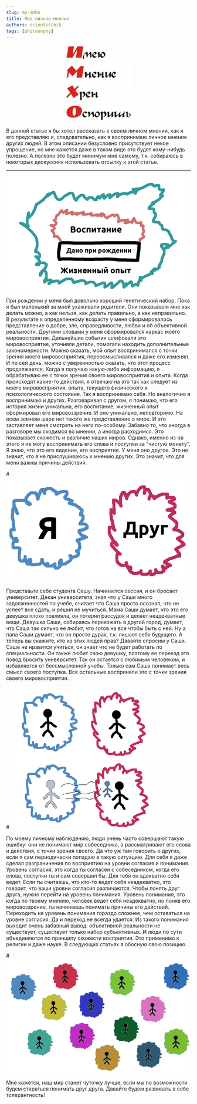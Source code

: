 ```yaml
---
slug: my-imho
title: Мое личное мнение
authors: scientistnik
tags: [philosophy]
---
```


<p align="center">
  <img src="/img/imho.png" />
</p>

В данной статье я бы хотел рассказать о своем личном мнении, как я его представляю и, следовательно, как я воспринимаю личное мнение других людей. В этом описании безусловно присутствует некое упрощение, но мне кажется даже в таком виде это будет кому-нибудь полезно. А полезно это будет минимум мне самому, т.к. собираюсь в некоторых дискуссиях использовать отсылку к этой статье.<!--truncate-->

---

![image-center](/img/imho-image.png)

При рождении у меня был довольно хороший генетический набор. Пока я был маленький за мной ухаживали родители. Они показывали мне как делать можно, а как нельзя, как делать правильно, а как неправильно. В результате к определенному возрасту у меня сформировалось представление о добре, зле, справедливости, любви и об объективной реальности. Другими словами у меня сформировался каркас моего мировосприятия. Дальнейшие события шлифовали это мировосприятие, уточняли детали, помогали находить дополнительные закономерности. Можно сказать, мой опыт воспринимался с точки зрения моего мировосприятия, переосмысливался и даже его изменял. И по сей день, можно с уверенностью сказать, что этот процесс продолжается. Когда я получаю какую-либо информацию, я обрабатываю ее с точки зрения своего мировосприятия и опыта. Когда происходят какие-то действия, я отвечаю на это так как следует из моего мировосприятия, опыта, текущего физического и психологического состояния. Так я воспринимаю себя. Но аналогично я воспринимаю и других. Разговаривая с другом, я понимаю, что его история жизни уникальна, его воспитание, жизненный опыт сформировал его мировоззрение. И оно уникально, неповторимо. На всем земном шаре нет такого же представление о мире. И это заставляет меня смотреть на него по-особому. Забавно то, что иногда в разговоре мы сходимся во мнении, а иногда расходимся. Это показывает схожесть и различие наших миров. Однако, именно из-за этого я не могу воспринимать его слова и поступки за "чистую монету". Я знаю, что это его видение, его восприятие. У меня оно другое. Это не значит, что я не прислушиваюсь к мнению других. Это значит, что для меня важны причины действия.

#![image-center](/img/i-am-and-friend.png)

Представьте себе студента Сашу. Начинается сессия, и он бросает университет. Декан университета, зная что у Саши много задолженностей по учебе, считает что Саша просто осознал, что не успеет все сдать, и решил не мучиться. Мама Саши думает, что это его девушка плохо повлияла, он потерял рассудок и делает неадекватные вещи. Девушка Саши, собираясь переезжать в другой город, думает, что Саша так сильно ее любит, что готов на все чтобы быть с ней. Ну а папа Саши думает, что он просто дурак, т.к. лишает себя будущего. А теперь вы скажите, кто из этих людей прав? Давайте спросим у Саши. Саше не нравится учиться, он знает что не будет работать по специальности. Он также любит свою девушку, поэтому ее переезд это повод бросить университет. Так он остается с любимым человеком, и избавляется от бессмысленной учебы. Только сам Саша понимает весь смысл своего поступка. Все остальные восприняли это с точки зрения своего мировосприятия.

#![image-center](/img/change-opinion.png)

По моему личному наблюдению, люди очень часто совершают такую ошибку: они не понимают мир собеседника, а рассматривают его слова и действия, с точки зрения своего. Да что уж там говорить о других, если я сам периодически попадаю в такую ситуацию. Для себя я даже сделал разграничения по восприятию на уровни согласия и понимания. Уровень согласия, это когда ты согласен с собеседником, когда его слова, поступки ты и сам совершил бы. Для тебя он адекватно себя ведет. Если ты считаешь, что кто-то ведет себя неадекватно, это говорит, что ваши уровни согласия различаются. Чтобы понять друг друга, нужно перейти на уровень понимания. Уровень понимания, это когда по твоему мнению, человек ведет себя неадекватно, но поняв его мировоззрение, ты начинаешь понимать причины его действий. Переходить на уровень понимания гораздо сложнее, чем оставаться на уровне согласия. Да и переход не всегда удается. Из такого понимания выходит очень забавный вывод: объективной реальности не существует, существует только набор субъективных. И люди по сути объединяются по принципу схожести восприятия. Это применимо к религии и даже науке. В следующих статьях я обосную свою позицию.

#![image-center](/img/diff-opinion.png)

Мне кажется, наш мир станет чуточку лучше, если мы по возможности будем стараться понимать друг друга. Давайте будем развивать в себе толерантность!

